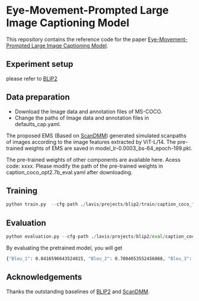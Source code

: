 # Eye-Movement-Prompted Large Image Captioning Model
This repository contains the reference code for the paper [Eye-Movement-Prompted Large Image Captioning Model](https://www.sciencedirect.com/science/article/pii/S0031320324008483).

## Experiment setup
please refer to [BLIP2](https://github.com/salesforce/LAVIS/tree/main/projects/blip2)

## Data preparation
* Download the Image data and annotation files of MS-COCO.
* Change the paths of Image data and annotation files in defaults_cap.yaml.

The proposed EMS (Based on [ScanDMM](https://github.com/xiangjieSui/ScanDMM)) generated simulated scanpaths of images according to the image features extracted by ViT-L/14. The pre-trained weights of EMS are saved in model_lr-0.0003_bs-64_epoch-199.pkl.

The pre-trained weights of other components are available here. Acess code: xxxx. Please modify the path of the pre-trained weights in caption_coco_opt2.7b_eval.yaml after downloading.

## Training
```python
python train.py  --cfg-path ./lavis/projects/blip2/train/caption_coco_ft.yaml
```
## Evaluation
```python
python evaluation.py --cfg-path ./lavis/projects/blip2/eval/caption_coco_opt2.7b_eval.yaml
```
By evaluating the pretrained model, you will get
```bash
{"Bleu_1": 0.8416596643524815, "Bleu_2": 0.7004053552456088, "Bleu_3": 0.5631765056538399, "Bleu_4": 0.44376940296846634, "METEOR": 0.31258980379624124, "ROUGE_L": 0.6190987658426934, "CIDEr": 1.4508326134641394, "SPICE": 0.24624060411514903}
```

## Acknowledgements
Thanks the outstanding baselines of [BLIP2](https://github.com/salesforce/LAVIS/tree/main/projects/blip2) and [ScanDMM](https://github.com/xiangjieSui/ScanDMM). 
